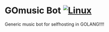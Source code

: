 # GOmusic Bot [![Linux](https://github.com/LucasSnatiago/gomusic-bot/actions/workflows/go.yml/badge.svg)](https://github.com/LucasSnatiago/gomusic-bot/actions/workflows/go.yml)

Generic music bot for selfhosting in GOLANG!!!!
